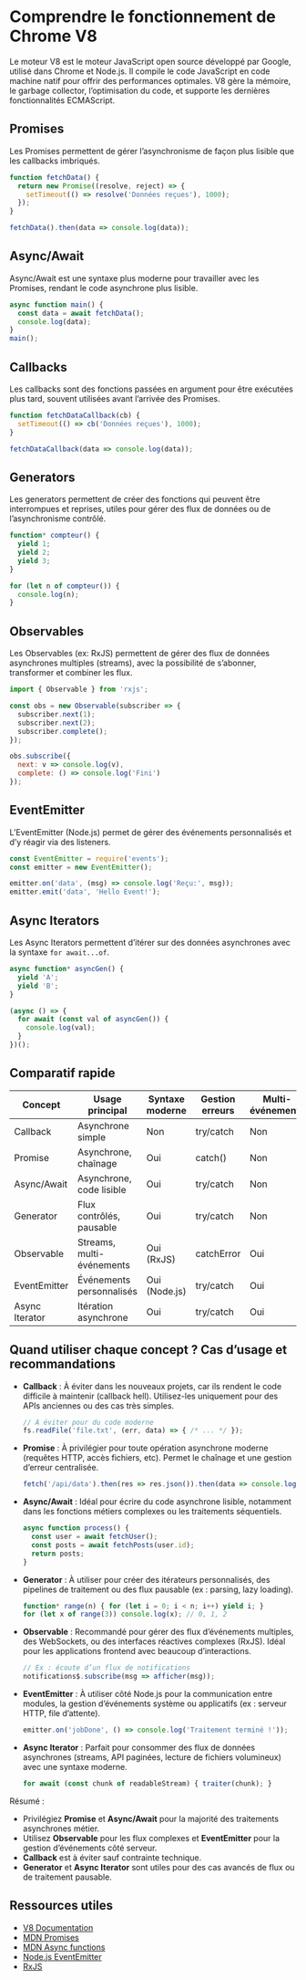 # Comprendre le fonctionnement de Chrome V8

Le moteur V8 est le moteur JavaScript open source développé par Google, utilisé dans Chrome et Node.js. Il compile le code JavaScript en code machine natif pour offrir des performances optimales. V8 gère la mémoire, le garbage collector, l’optimisation du code, et supporte les dernières fonctionnalités ECMAScript.

## Promises

Les Promises permettent de gérer l’asynchronisme de façon plus lisible que les callbacks imbriqués.

```js
function fetchData() {
  return new Promise((resolve, reject) => {
    setTimeout(() => resolve('Données reçues'), 1000);
  });
}

fetchData().then(data => console.log(data));
```

## Async/Await

Async/Await est une syntaxe plus moderne pour travailler avec les Promises, rendant le code asynchrone plus lisible.

```js
async function main() {
  const data = await fetchData();
  console.log(data);
}
main();
```

## Callbacks

Les callbacks sont des fonctions passées en argument pour être exécutées plus tard, souvent utilisées avant l’arrivée des Promises.

```js
function fetchDataCallback(cb) {
  setTimeout(() => cb('Données reçues'), 1000);
}

fetchDataCallback(data => console.log(data));
```

## Generators

Les generators permettent de créer des fonctions qui peuvent être interrompues et reprises, utiles pour gérer des flux de données ou de l’asynchronisme contrôlé.

```js
function* compteur() {
  yield 1;
  yield 2;
  yield 3;
}

for (let n of compteur()) {
  console.log(n);
}
```

## Observables

Les Observables (ex: RxJS) permettent de gérer des flux de données asynchrones multiples (streams), avec la possibilité de s’abonner, transformer et combiner les flux.

```js
import { Observable } from 'rxjs';

const obs = new Observable(subscriber => {
  subscriber.next(1);
  subscriber.next(2);
  subscriber.complete();
});

obs.subscribe({
  next: v => console.log(v),
  complete: () => console.log('Fini')
});
```

## EventEmitter

L’EventEmitter (Node.js) permet de gérer des événements personnalisés et d’y réagir via des listeners.

```js
const EventEmitter = require('events');
const emitter = new EventEmitter();

emitter.on('data', (msg) => console.log('Reçu:', msg));
emitter.emit('data', 'Hello Event!');
```

## Async Iterators

Les Async Iterators permettent d’itérer sur des données asynchrones avec la syntaxe `for await...of`.

```js
async function* asyncGen() {
  yield 'A';
  yield 'B';
}

(async () => {
  for await (const val of asyncGen()) {
    console.log(val);
  }
})();
```

## Comparatif rapide

| Concept         | Usage principal                | Syntaxe moderne | Gestion erreurs | Multi-événements |
|-----------------|-------------------------------|-----------------|----------------|------------------|
| Callback        | Asynchrone simple              | Non             | try/catch      | Non              |
| Promise         | Asynchrone, chaînage           | Oui             | catch()        | Non              |
| Async/Await     | Asynchrone, code lisible       | Oui             | try/catch      | Non              |
| Generator       | Flux contrôlés, pausable       | Oui             | try/catch      | Non              |
| Observable      | Streams, multi-événements      | Oui (RxJS)      | catchError     | Oui              |
| EventEmitter    | Événements personnalisés       | Oui (Node.js)   | try/catch      | Oui              |
| Async Iterator  | Itération asynchrone           | Oui             | try/catch      | Oui              |

## Quand utiliser chaque concept ? Cas d’usage et recommandations

- **Callback** : À éviter dans les nouveaux projets, car ils rendent le code difficile à maintenir (callback hell). Utilisez-les uniquement pour des APIs anciennes ou des cas très simples.
  ```js
  // À éviter pour du code moderne
  fs.readFile('file.txt', (err, data) => { /* ... */ });
  ```

- **Promise** : À privilégier pour toute opération asynchrone moderne (requêtes HTTP, accès fichiers, etc). Permet le chaînage et une gestion d’erreur centralisée.
  ```js
  fetch('/api/data').then(res => res.json()).then(data => console.log(data));
  ```

- **Async/Await** : Idéal pour écrire du code asynchrone lisible, notamment dans les fonctions métiers complexes ou les traitements séquentiels.
  ```js
  async function process() {
    const user = await fetchUser();
    const posts = await fetchPosts(user.id);
    return posts;
  }
  ```

- **Generator** : À utiliser pour créer des itérateurs personnalisés, des pipelines de traitement ou des flux pausable (ex : parsing, lazy loading).
  ```js
  function* range(n) { for (let i = 0; i < n; i++) yield i; }
  for (let x of range(3)) console.log(x); // 0, 1, 2
  ```

- **Observable** : Recommandé pour gérer des flux d’événements multiples, des WebSockets, ou des interfaces réactives complexes (RxJS). Idéal pour les applications frontend avec beaucoup d’interactions.
  ```js
  // Ex : écoute d’un flux de notifications
  notifications$.subscribe(msg => afficher(msg));
  ```

- **EventEmitter** : À utiliser côté Node.js pour la communication entre modules, la gestion d’événements système ou applicatifs (ex : serveur HTTP, file d’attente).
  ```js
  emitter.on('jobDone', () => console.log('Traitement terminé !'));
  ```

- **Async Iterator** : Parfait pour consommer des flux de données asynchrones (streams, API paginées, lecture de fichiers volumineux) avec une syntaxe moderne.
  ```js
  for await (const chunk of readableStream) { traiter(chunk); }
  ```

Résumé :
- Privilégiez **Promise** et **Async/Await** pour la majorité des traitements asynchrones métier.
- Utilisez **Observable** pour les flux complexes et **EventEmitter** pour la gestion d’événements côté serveur.
- **Callback** est à éviter sauf contrainte technique.
- **Generator** et **Async Iterator** sont utiles pour des cas avancés de flux ou de traitement pausable.

## Ressources utiles
- [V8 Documentation](https://v8.dev/docs)
- [MDN Promises](https://developer.mozilla.org/fr/docs/Web/JavaScript/Reference/Global_Objects/Promise)
- [MDN Async functions](https://developer.mozilla.org/fr/docs/Web/JavaScript/Reference/Statements/async_function)
- [Node.js EventEmitter](https://nodejs.org/api/events.html)
- [RxJS](https://rxjs.dev/)